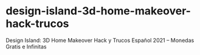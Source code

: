 # design-island-3d-home-makeover-hack-trucos
Design Island: 3D Home Makeover Hack y Trucos Español 2021 – Monedas Gratis e Infinitas
